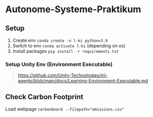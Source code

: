# Autonome-Systeme-Praktikum

## Setup
1. Create env `conda create -n l-ki python=3.9`
2. Switch to env `conda activate l-ki` (depending on os)
3. Install packages `pip install -r requirements.txt`

### Setup Unity Env (Environment Executable)
> https://github.com/Unity-Technologies/ml-agents/blob/main/docs/Learning-Environment-Executable.md



## Check Carbon Footprint
Load webpage `carbonboard --filepath="emissions.csv"`


